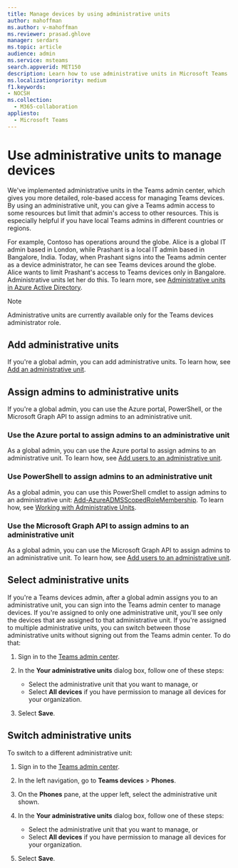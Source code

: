 ```yaml
---
title: Manage devices by using administrative units
author: mahoffman
ms.author: v-mahoffman
ms.reviewer: prasad.ghlove
manager: serdars
ms.topic: article
audience: admin
ms.service: msteams
search.appverid: MET150
description: Learn how to use administrative units in Microsoft Teams
ms.localizationpriority: medium
f1.keywords:
- NOCSH
ms.collection: 
  - M365-collaboration
appliesto: 
  - Microsoft Teams
---
```


# Use administrative units to manage devices

We've implemented administrative units in the Teams admin center, which gives you more detailed, role-based access for managing Teams devices. By using an administrative unit, you can give a Teams admin access to some resources but limit that admin's access to other resources. This is especially helpful if you have local Teams admins in different countries or regions.

For example, Contoso has operations around the globe. Alice is a global IT admin based in London, while Prashant is a local IT admin based in Bangalore, India. Today, when Prashant signs into the Teams admin center as a device administrator, he can see Teams devices around the globe. Alice wants to limit Prashant's access to Teams devices only in Bangalore. Administrative units let her do this. To learn more, see [Administrative units in Azure Active Directory](https://docs.microsoft.com/azure/active-directory/roles/administrative-units).

> [!NOTE]
> Administrative units are currently available only for the Teams devices administrator role.

## Add administrative units

If you're a global admin, you can add administrative units. To learn how, see [Add an administrative unit](https://docs.microsoft.com/azure/active-directory/roles/admin-units-manage#add-an-administrative-unit).

## Assign admins to administrative units

If you're a global admin, you can use the Azure portal, PowerShell, or the Microsoft Graph API to assign admins to an administrative unit. 

### Use the Azure portal to assign admins to an administrative unit

As a global admin, you can use the Azure portal to assign admins to an administrative unit. To learn how, see [Add users to an administrative unit](https://docs.microsoft.com/azure/active-directory/admin-units-add-manage-users#add-users-to-an-administrative-unit).

### Use PowerShell to assign admins to an administrative unit

As a global admin, you can use this PowerShell cmdlet to assign admins to an administrative unit: [Add-AzureADMSScopedRoleMembership](/powershell/module/azuread/add-azureadmsscopedrolemembership?view=azureadps-2.0). To learn how, see [Working with Administrative Units](https://docs.microsoft.com/azure/active-directory/working-with-administrative-units).

### Use the Microsoft Graph API to assign admins to an administrative unit

As a global admin, you can use the Microsoft Graph API to assign admins to an administrative unit. To learn how, see [Add users to an administrative unit](https://docs.microsoft.com/azure/active-directory/admin-units-add-manage-users#add-users-to-an-administrative-unit).

## Select administrative units

If you're a Teams devices admin, after a global admin assigns you to an administrative unit, you can sign into the Teams admin center to manage devices. If you're assigned to only one administrative unit, you'll see only the devices that are assigned to that administrative unit. If you're assigned to multiple administrative units, you can switch between those administrative units without signing out from the Teams admin center. To do that:

1. Sign in to the [Teams admin center](https://admin.teams.microsoft.com/).

2. In the **Your administrative units** dialog box, follow one of these steps:
    - Select the administrative unit that you want to manage, or 
    - Select **All devices** if you have permission to manage all devices for your organization.

3. Select **Save**.

## Switch administrative units

To switch to a different administrative unit:

1. Sign in to the [Teams admin center](https://admin.teams.microsoft.com/).

2. In the left navigation, go to **Teams devices** > **Phones**.

3. On the **Phones** pane, at the upper left, select the administrative unit shown.

4. In the **Your administrative units** dialog box, follow one of these steps:
    - Select the administrative unit that you want to manage, or 
    - Select **All devices** if you have permission to manage all devices for your organization.

5. Select **Save**.